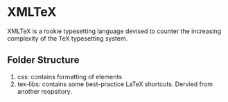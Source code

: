 # XMLTeX
XMLTeX is a rookie typesetting language devised to counter the increasing complexity of the TeX typesetting system.

## Folder Structure
1. css: contains formatting of elements
2. tex-libs: contains some best-practice LaTeX shortcuts. Dervied from another reopsitory.